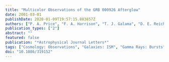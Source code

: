```yaml
---
title: "Multicolor Observations of the GRB 000926 Afterglow"
date: 2001-03-01
publishDate: 2020-01-09T19:57:15.883857Z
authors: ["P. A. Price", "F. A. Harrison", "T. J. Galama", "D. E. Reichart", "T. S. Axelrod", "E. Berger", "J. S. Bloom", "J. Busche", "T. Cline", "A. Diercks", "S. G. Djorgovski", "D. A. Frail", "A. Gal-Yam", "J. Halpern", "J. A. Holtzman", "M. Hunt", "K. Hurley", "B. Jacoby", "R. Kimble", "S. R. Kulkarni", "N. Mirabal", "G. Morrison", "E. Ofek", "O. Pevunova", "R. Sari", "B. P. Schmidt", "D. Turnshek", "S. Yost"]
publication_types: ["2"]
abstract: ""
featured: false
publication: "*Astrophysical Journal Letters*"
tags: ["Cosmology: Observations", "Galaxies: ISM", "Gamma Rays: Bursts", "Astrophysics"]
doi: "10.1086/319152"
---
```


